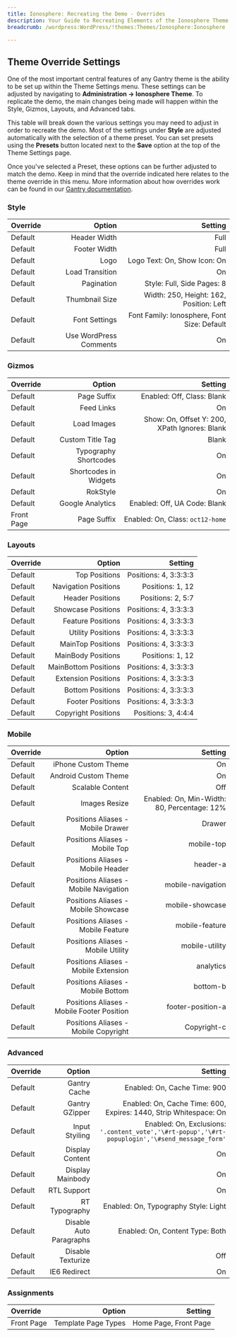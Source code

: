 ```yaml
---
title: Ionosphere: Recreating the Demo - Overrides
description: Your Guide to Recreating Elements of the Ionosphere Theme for WordPress
breadcrumb: /wordpress:WordPress/!themes:Themes/Ionosphere:Ionosphere

---
```


Theme Override Settings
-----
One of the most important central features of any Gantry theme is the ability to be set up within the Theme Settings menu. These settings can be adjusted by navigating to **Administration -> Ionosphere Theme**. To replicate the demo, the main changes being made will happen within the Style, Gizmos, Layouts, and Advanced tabs. 

This table will break down the various settings you may need to adjust in order to recreate the demo. Most of the settings under **Style** are adjusted automatically with the selection of a theme preset. You can set presets using the **Presets** button located next to the **Save** option at the top of the Theme Settings page.

Once you've selected a Preset, these options can be further adjusted to match the demo. Keep in mind that the override indicated here relates to the theme override in this menu. More information about how overrides work can be found in our [Gantry documentation][override].

### Style
| Override | Option | Setting |
|:--------|------:|-------:|
| Default | Header Width | Full |
| Default | Footer Width | Full |
| Default | Logo | Logo Text: On, Show Icon: On |
| Default | Load Transition | On |
| Default | Pagination | Style: Full, Side Pages: 8 |
| Default | Thumbnail Size | Width: 250, Height: 162, Position: Left |
| Default | Font Settings | Font Family: Ionosphere, Font Size: Default |
| Default | Use WordPress Comments | On |

### Gizmos
| Override | Option | Setting |
|:--------|------:|-------:|
| Default | Page Suffix | Enabled: Off, Class: Blank | 
| Default | Feed Links | On | 
| Default | Load Images | Show: On, Offset Y: 200, XPath Ignores: Blank |
| Default | Custom Title Tag | Blank | 
| Default | Typography Shortcodes | On |
| Default | Shortcodes in Widgets | On |
| Default | RokStyle | On |
| Default | Google Analytics | Enabled: Off, UA Code: Blank |
| Front Page | Page Suffix | Enabled: On, Class: `oct12-home` | 

### Layouts
| Override | Option | Setting |
|:--------|------:|-------:|
| Default | Top Positions | Positions: 4, 3:3:3:3 |
| Default | Navigation Positions | Positions: 1, 12 |
| Default | Header Positions | Positions: 2, 5:7 |
| Default | Showcase Positions | Positions: 4, 3:3:3:3 |
| Default | Feature Positions | Positions: 4, 3:3:3:3 |
| Default | Utility Positions | Positions: 4, 3:3:3:3 |
| Default | MainTop Positions | Positions: 4, 3:3:3:3 |
| Default | MainBody Positions | Positions: 1, 12 |
| Default | MainBottom Positions | Positions: 4, 3:3:3:3 |
| Default | Extension Positions | Positions: 4, 3:3:3:3 |
| Default | Bottom Positions | Positions: 4, 3:3:3:3 |
| Default | Footer Positions | Positions: 4, 3:3:3:3 |
| Default | Copyright Positions | Positions: 3, 4:4:4 |

### Mobile
| Override | Option | Setting |
|:--------|------:|-------:|
| Default | iPhone Custom Theme | On |
| Default | Android Custom Theme | On |
| Default | Scalable Content | Off |
| Default | Images Resize | Enabled: On, Min-Width: 80, Percentage: 12% |
| Default | Positions Aliases - Mobile Drawer | Drawer |
| Default | Positions Aliases - Mobile Top | mobile-top |
| Default | Positions Aliases - Mobile Header | header-a |
| Default | Positions Aliases - Mobile Navigation | mobile-navigation |
| Default | Positions Aliases - Mobile Showcase | mobile-showcase |
| Default | Positions Aliases - Mobile Feature | mobile-feature |
| Default | Positions Aliases - Mobile Utility | mobile-utility |
| Default | Positions Aliases - Mobile Extension | analytics |
| Default | Positions Aliases - Mobile Bottom | bottom-b |
| Default | Positions Aliases - Mobile Footer Position | footer-position-a |
| Default | Positions Aliases - Mobile Copyright | Copyright-c |

### Advanced
| Override | Option | Setting |
|:--------|------:|-------:|
| Default | Gantry Cache | Enabled: On, Cache Time: 900 |
| Default | Gantry GZipper | Enabled: On, Cache Time: 600, Expires: 1440, Strip Whitespace: On |
| Default | Input Styiling | Enabled: On, Exclusions: `'.content_vote','\#rt-popup','\#rt-popuplogin','\#send_message_form'`
| Default | Display Content | On |
| Default | Display Mainbody | On |
| Default | RTL Support | On |
| Default | RT Typography | Enabled: On, Typography Style: Light |
| Default | Disable Auto Paragraphs | Enabled: On, Content Type: Both |
| Default | Disable Texturize | Off |
| Default | IE6 Redirect | On |

### Assignments
| Override | Option | Setting |
|:--------|------:|-------:|
| Front Page | Template Page Types | Home Page, Front Page |

[override]: http://gantry-framework.org/documentation/wordpress/configure/